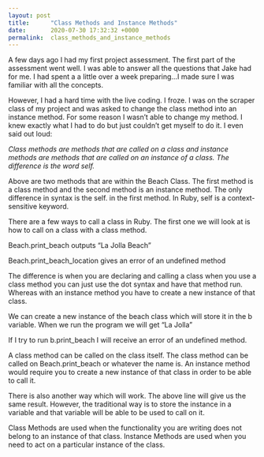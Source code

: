 ```yaml
---
layout: post
title:      "Class Methods and Instance Methods"
date:       2020-07-30 17:32:32 +0000
permalink:  class_methods_and_instance_methods
---
```



A few days ago I had my first project assessment. The first part of the assessment went well. I was able to answer all the questions that Jake had for me. I had spent a a little over a week preparing…I made sure I was familiar with all the concepts.

However, I had a hard time with the live coding. I froze. I was on the scraper class of my project and was asked to change the class method into an instance method. For some reason I wasn’t able to change my method. I knew exactly what I had to do but just couldn’t get myself to do it. I even said out loud:

*Class methods are methods that are called on a class and instance methods are methods that are called on an instance of a class. The difference is the word self.*

Above are two methods that are within the Beach Class. The first method is a class method and the second method is an instance method. The only difference in syntax is the self. in the first method. In Ruby, self is a context-sensitive keyword.

There are a few ways to call a class in Ruby. The first one we will look at is how to call on a class with a class method.

Beach.print_beach outputs “La Jolla Beach”

Beach.print_beach_location gives an error of an undefined method

The difference is when you are declaring and calling a class when you use a class method you can just use the dot syntax and have that method run. Whereas with an instance method you have to create a new instance of that class.

We can create a new instance of the beach class which will store it in the b variable. When we run the program we will get “La Jolla”

If I try to run b.print_beach I will receive an error of an undefined method.

A class method can be called on the class itself. The class method can be called on Beach.print_beach or whatever the name is. An instance method would require you to create a new instance of that class in order to be able to call it.

There is also another way which will work. The above line will give us the same result. However, the traditional way is to store the instance in a variable and that variable will be able to be used to call on it.

Class Methods are used when the functionality you are writing does not belong to an instance of that class. Instance Methods are used when you need to act on a particular instance of the class.


